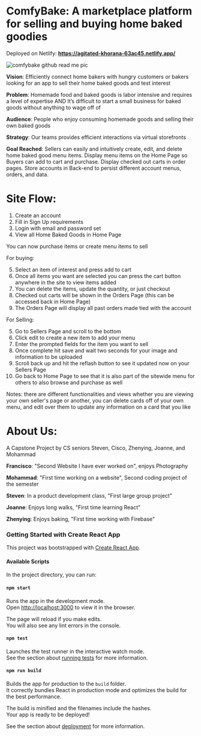 # ComfyBake: A marketplace platform for selling and buying home baked goodies
Deployed on Netlify: **https://agitated-khorana-63ac45.netlify.app/**

![comfybake github read me pic](https://user-images.githubusercontent.com/33507449/118323713-06c90780-b4cf-11eb-951e-486f54c39923.png)

**Vision**: Efficiently connect home bakers with hungry customers or bakers looking for an app to sell their home baked goods and test interest

**Problem**: Homemade food and baked goods is labor intensive and requires a level of expertise AND It’s difficult to start a small business for baked goods without anything to wage off of

**Audience**: People who enjoy consuming homemade goods and selling their own baked goods

**Strategy**: Our teams provides efficient interactions via virtual storefronts

**Goal Reached**: Sellers can easily and intuitively create, edit, and delete home baked good menu items. Display menu items on the Home Page so Buyers can add to cart and purchase. Display checked out carts in order pages. Store accounts in Back-end to persist different account menus, orders, and data.


# Site Flow: 
1) Create an account
2) Fill in Sign Up requirements
3) Login with email and password set
4) View all Home Baked Goods in Home Page

You can now purchase items or create menu items to sell

For buying:

5) Select an item of interest and press add to cart
6) Once all items you want are selected you can press the cart button anywhere in the site to view items added
7) You can delete the items, update the quantity, or just checkout
8) Checked out carts will be shown in the Orders Page (this can be accessed back in Home Page)
9) The Orders Page will display all past orders made tied with the account

For Selling:

5) Go to Sellers Page and scroll to the bottom
6) Click edit to create a new item to add your menu
7) Enter the prompted fields for the item you want to sell
8) Once complete hit save and wait two seconds for your image and information to be uploaded
9) Scroll back up and hit the reflash button to see it updated now on your Sellers Page
10) Go back to Home Page to see that it is also part of the sitewide menu for others to also browse and purchase as well 

Notes: there are different functionalities and views whether you are viewing your own seller's page or another, you can delete cards off of your own menu, and edit over them to update any information on a card that you like

# About Us: 
A Capstone Project by CS seniors Steven, Cisco, Zhenying, Joanne, and Mohammad

**Francisco**: "Second Website I have ever worked on", enjoys Photography

**Mohammad**: "First time working on a website", Second coding project of the semester

**Steven**: In a product development class, "First large group project"

**Joanne**: Enjoys long walks, "First time learning React"

**Zhenying**: Enjoys baking, "First time working with Firebase"


### Getting Started with Create React App

This project was bootstrapped with [Create React App](https://github.com/facebook/create-react-app).

#### Available Scripts

In the project directory, you can run:

#### `npm start`

Runs the app in the development mode.\
Open [http://localhost:3000](http://localhost:3000) to view it in the browser.

The page will reload if you make edits.\
You will also see any lint errors in the console.

#### `npm test`

Launches the test runner in the interactive watch mode.\
See the section about [running tests](https://facebook.github.io/create-react-app/docs/running-tests) for more information.

#### `npm run build`

Builds the app for production to the `build` folder.\
It correctly bundles React in production mode and optimizes the build for the best performance.

The build is minified and the filenames include the hashes.\
Your app is ready to be deployed!

See the section about [deployment](https://facebook.github.io/create-react-app/docs/deployment) for more information.
